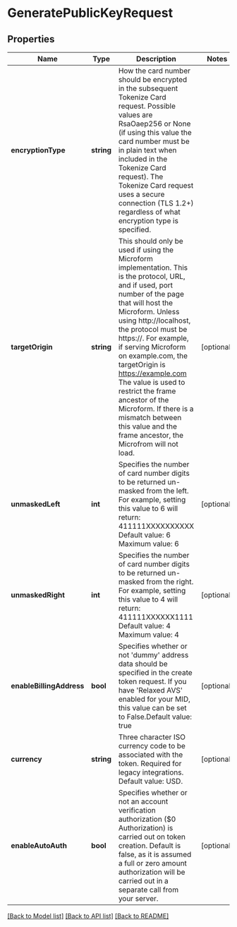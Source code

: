 # GeneratePublicKeyRequest

## Properties
Name | Type | Description | Notes
------------ | ------------- | ------------- | -------------
**encryptionType** | **string** | How the card number should be encrypted in the subsequent Tokenize Card request. Possible values are RsaOaep256 or None (if using this value the card number must be in plain text when included in the Tokenize Card request). The Tokenize Card request uses a secure connection (TLS 1.2+) regardless of what encryption type is specified. | 
**targetOrigin** | **string** | This should only be used if using the Microform implementation. This is the protocol, URL, and if used, port number of the page that will host the Microform. Unless using http://localhost, the protocol must be https://. For example, if serving Microform on example.com, the targetOrigin is https://example.com The value is used to restrict the frame ancestor of the Microform. If there is a mismatch between this value and the frame ancestor, the Microfrom will not load. | [optional] 
**unmaskedLeft** | **int** | Specifies the number of card number digits to be returned un-masked from the left. For example, setting this value to 6 will return: 411111XXXXXXXXXX Default value: 6 Maximum value: 6 | [optional] 
**unmaskedRight** | **int** | Specifies the number of card number digits to be returned un-masked from the right. For example, setting this value to 4 will return: 411111XXXXXX1111 Default value: 4 Maximum value: 4 | [optional] 
**enableBillingAddress** | **bool** | Specifies whether or not &#39;dummy&#39; address data should be specified in the create token request. If you have &#39;Relaxed AVS&#39; enabled for your MID, this value can be set to False.Default value: true | [optional] 
**currency** | **string** | Three character ISO currency code to be associated with the token. Required for legacy integrations. Default value: USD. | [optional] 
**enableAutoAuth** | **bool** | Specifies whether or not an account verification authorization ($0 Authorization) is carried out on token creation. Default is false, as it is assumed a full or zero amount authorization will be carried out in a separate call from your server. | [optional] 

[[Back to Model list]](../README.md#documentation-for-models) [[Back to API list]](../README.md#documentation-for-api-endpoints) [[Back to README]](../README.md)


